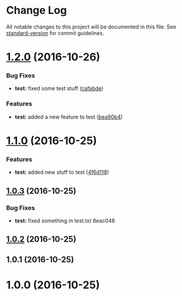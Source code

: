 # Change Log

All notable changes to this project will be documented in this file. See [standard-version](https://github.com/conventional-changelog/standard-version) for commit guidelines.

<a name="1.2.0"></a>
# [1.2.0](https://github.com/jbrecht/git-test/compare/v1.1.0...v1.2.0) (2016-10-26)


### Bug Fixes

* **test:** fixed some test stuff ([cafabde](https://github.com/jbrecht/git-test/commit/cafabde))


### Features

* **test:** added a new feature to test ([bea90b4](https://github.com/jbrecht/git-test/commit/bea90b4))



<a name="1.1.0"></a>
# [1.1.0](https://github.com/jbrecht/git-test/compare/v1.0.3...v1.1.0) (2016-10-25)


### Features

* **test:** added new stuff to test ([4f6d118](https://github.com/jbrecht/git-test/commit/4f6d118))



<a name="1.0.3"></a>
## [1.0.3](/compare/v1.0.2...v1.0.3) (2016-10-25)


### Bug Fixes

* **test:** fixed something in test.txt 8eac048



<a name="1.0.2"></a>
## [1.0.2](/compare/v1.0.1...v1.0.2) (2016-10-25)



<a name="1.0.1"></a>
## 1.0.1 (2016-10-25)



<a name="1.0.0"></a>
# 1.0.0 (2016-10-25)
